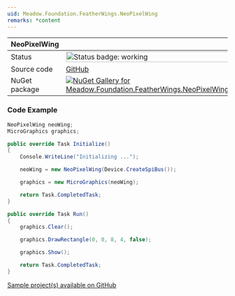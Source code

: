 ```yaml
---
uid: Meadow.Foundation.FeatherWings.NeoPixelWing
remarks: *content
---
```


| NeoPixelWing | |
|--------|--------|
| Status | <img src="https://img.shields.io/badge/Working-brightgreen" style="width: auto; height: -webkit-fill-available;" alt="Status badge: working" /> |
| Source code | [GitHub](https://github.com/WildernessLabs/Meadow.Foundation.FeatherWings/tree/main/Source/NeoPixelWing) |
| NuGet package | <a href="https://www.nuget.org/packages/Meadow.Foundation.FeatherWings.NeoPixelWing/" target="_blank"><img src="https://img.shields.io/nuget/v/Meadow.Foundation.FeatherWings.NeoPixelWing.svg?label=Meadow.Foundation.FeatherWings.NeoPixelWing" alt="NuGet Gallery for Meadow.Foundation.FeatherWings.NeoPixelWing" /></a> |
### Code Example

```csharp
NeoPixelWing neoWing;
MicroGraphics graphics;

public override Task Initialize()
{
    Console.WriteLine("Initializing ...");

    neoWing = new NeoPixelWing(Device.CreateSpiBus());

    graphics = new MicroGraphics(neoWing);

    return Task.CompletedTask;
}

public override Task Run()
{
    graphics.Clear();

    graphics.DrawRectangle(0, 0, 8, 4, false);

    graphics.Show();

    return Task.CompletedTask;
}

```

[Sample project(s) available on GitHub](https://github.com/WildernessLabs/Meadow.Foundation.FeatherWings/tree/main/Source/NeoPixelWing/Sample/NeoPixelWing_Sample)


